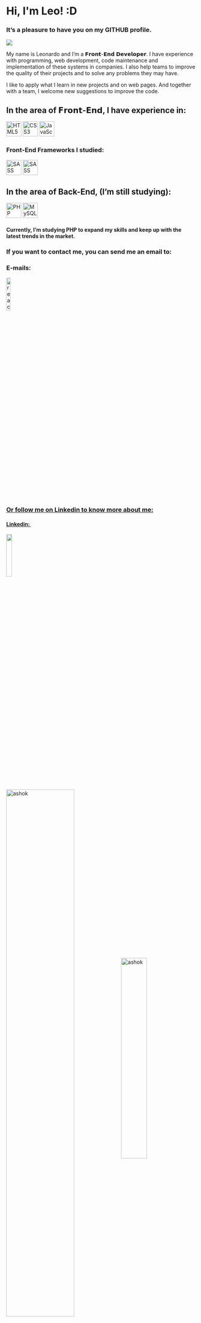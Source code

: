 # Hi, I'm Leo! :D
### It’s a pleasure to have you on my GITHUB profile.

![](https://komarev.com/ghpvc/?username=ScorpianBrazil-github-username)

My name is Leonardo and I’m a 𝗙𝗿𝗼𝗻𝘁-𝗘𝗻𝗱 𝗗𝗲𝘃𝗲𝗹𝗼𝗽𝗲𝗿. I have experience with programming, web development, code maintenance and implementation of these systems in companies. I also help teams to improve the quality of their projects and to solve any problems they may have.

I like to apply what I learn in new projects and on web pages. And together with a team, I welcome new suggestions to improve the code.

## In the area of 𝗙𝗿𝗼𝗻𝘁-𝗘𝗻𝗱, I have experience in:

 <a href="https://www.w3schools.com/html/default.asp" title="HTML5"><img src="https://github.com/get-icon/geticon/raw/master/icons/html-5.svg" alt="HTML5" width="40px" height="40px"></a>
 <a href="https://www.w3schools.com/css/default.asp" title="CSS3"><img src="https://github.com/get-icon/geticon/raw/master/icons/css-3.svg" alt="CSS3" width="40px" height="40px"></a>
 <a href="https://developer.mozilla.org/en-US/docs/Web/JavaScript" title="JavaScript"><img src="https://github.com/get-icon/geticon/raw/master/icons/javascript.svg"  alt="JavaScript" width="40px" height="40px"></a>&nbsp;
 <br>

### Front-End Frameworks I studied:

 <img src="https://github.com/get-icon/geticon/raw/master/icons/sass.svg" alt="SASS" width="40px" height="40px"> <img src="https://github.com/get-icon/geticon/raw/master/icons/bootstrap.svg" alt="SASS" width="40px" height="40px">

## In the area of Back-End, (I’m still studying):

<a href="https://www.php.net/" title="PHP"><img src="https://github.com/get-icon/geticon/raw/master/icons/php.svg" alt="PHP" width="40px" height="40px"></a> <a href="https://www.mysql.com/" title="MySQL"><img src="https://github.com/get-icon/geticon/raw/master/icons/mysql.svg" alt="MySQL" width="40px" height="40px"></a>

#### Currently, I’m studying PHP to expand my skills and keep up with the latest trends in the market.

### If you want to contact me, you can send me an email to:
 <h3> E-mails: ⁣</h3>
 <a href= "mailto:leonardocreud@gmail.com? subject=subject text"> <img width=15%; ;  src="https://ziadoua.github.io/m3-Markdown-Badges/badges/Gmail/gmail2.svg" alt="react" />
<br>
  
### Or follow me on Linkedin to know more about me:
 <h4> Linkedin: ⁣</h4>
 <a href="https://www.linkedin.com/in/leonardo-n-ara%C3%BAjo/"><img width=17%; align="center" width=15% ; src="https://img.shields.io/badge/LinkedIn-0077B5?style=for-the-badge&logo=linkedin&logoColor=white" /></a>

 <br>
 <br>
 
<img align="center"  align="left"  width=60% src="https://github-readme-stats.vercel.app/api?username=Leo-Brazil&show_icons=true&theme=dark" alt="ashok" />

<img align="center" width=37% src="https://github-readme-stats.vercel.app/api/top-langs/?username=Leo-Brazil&count_private=true&theme=dark" alt="ashok" />

<!--
**ScorpianBrazil/ScorpianBrazil** is a ✨ _special_ ✨ repository because its `README.md` (this file) appears on your GitHub profile.

Here are some ideas to get you started:

- 🔭 I’m currently working on ...
- 🌱 I’m currently learning ...
- 👯 I’m looking to collaborate on ...
- 🤔 I’m looking for help with ...
- 💬 Ask me about ...
- 📫 How to reach me: ...
- 😄 Pronouns: ...
- ⚡ Fun fact: ...
-->
